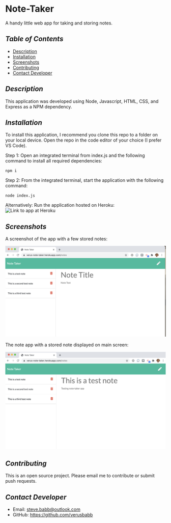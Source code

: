 # Note-Taker
A handy little web app for taking and storing notes.

## *Table of Contents*

- [Description](#description)
- [Installation](#installation)
- [Screenshots](#screenshots)
- [Contributing](#contributing)
- [Contact Developer](#Contact-Developer)

## *Description*
This application was developed using Node, Javascript, HTML, CSS, and Express as a NPM dependency.

## *Installation*
To install this application, I recommend you clone this repo to a folder on your local device.  Open the repo
in the code editor of your choice (I prefer VS Code).  

Step 1: Open an integrated terminal from index.js and the following command to install all required dependencies:
```
npm i
```

Step 2: From the integrated terminal, start the application with the following command:
```
node index.js
```

Alternatively: Run the application hosted on Heroku:
![Link to app at Heroku](https://verus-note-taker.herokuapp.com/)

## *Screenshots*

A screenshot of the app with a few stored notes:

![Screenshot of HTML Output](https://github.com/verusbabb/Note-Taker/blob/main/Assets/stored_notes.png)

The note app with a stored note displayed on main screen:

![Screenshot of stored note revealed](https://github.com/verusbabb/Note-Taker/blob/main/Assets/stored_note_display.png)

## *Contributing*
This is an open source project.  Please email me to contribute or submit push requests.

## *Contact Developer*
- Email: steve.babb@outlook.com
- GitHub: https://github.com/verusbabb

